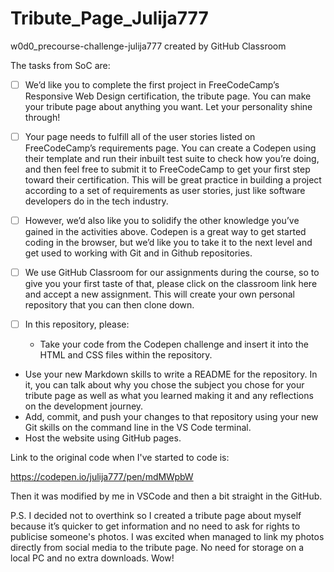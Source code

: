 # Tribute_Page_Julija777

w0d0_precourse-challenge-julija777 created by GitHub Classroom

The tasks from SoC are:

- [ ] We’d like you to complete the first project in FreeCodeCamp’s Responsive Web Design certification, 
the tribute page. You can make your tribute page about anything you want. Let your personality shine through!

- [ ] Your page needs to fulfill all of the user stories listed on FreeCodeCamp’s requirements page. 
You can create a Codepen using their template and run their inbuilt test suite to check how you’re doing, 
and then feel free to submit it to FreeCodeCamp to get your first step toward their certification. 
This will be great practice in building a project according to a set of requirements as user stories, just like software developers do in the tech industry.

- [ ] However, we’d also like you to solidify the other knowledge you’ve gained in the activities above. 
Codepen is a great way to get started coding in the browser, but we’d like you to take it to the next level and get used to working 
with Git and in Github repositories. 
- [ ] We use GitHub Classroom for our assignments during the course, 
so to give you your first taste of that, please click on the classroom link here and accept a new assignment. 
This will create your own personal repository that you can then clone down.

- [ ] In this repository, please:
    * Take your code from the Codepen challenge and insert it into the HTML and CSS files within the repository.
* Use your new Markdown skills to write a README for the repository. 
In it, you can talk about why you chose the subject you chose for your tribute page as well as what you learned making 
it and any reflections on the development journey.
* Add, commit, and push your changes to that repository using your new Git skills on the command line in the VS Code terminal.
* Host the website using GitHub pages.

Link to the original code when I've started to code is:

https://codepen.io/julija777/pen/mdMWpbW

Then it was modified by me in VSCode and then a bit straight in the GitHub.

P.S. I decided not to overthink so I created a tribute page about myself because it’s quicker to get information and no need to ask for rights to publicise someone's photos. I was excited when managed to link my photos directly from social media to the tribute page. No need for storage on a local PC and no extra downloads. Wow!
